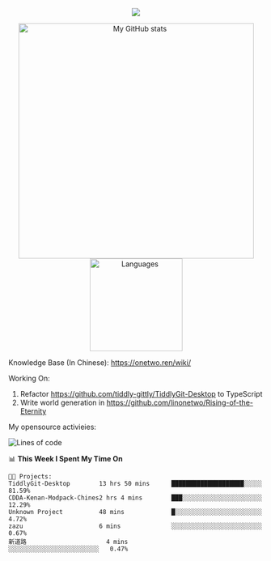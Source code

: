 <a href="https://github.com/linonetwo">
    <p align="center">
        <img src="https://github-profile-trophy.vercel.app/?username=linonetwo&column=7&theme=onedark"/>
    </p>
</a>
<a align="center" href="https://github.com/linonetwo">
  <p align="center">
    <img src="https://github-readme-stats.vercel.app/api?username=linonetwo&show_icons=true&count_private=true" alt="My GitHub stats" width="465"/>
    <img src="https://github-readme-stats.vercel.app/api/top-langs/?username=linonetwo&layout=compact&langs_count=10" alt="Languages" height="183">
  </p>
</a>

Knowledge Base (In Chinese): https://onetwo.ren/wiki/

Working On: 

1. Refactor https://github.com/tiddly-gittly/TiddlyGit-Desktop to TypeScript
1. Write world generation in https://github.com/linonetwo/Rising-of-the-Eternity

My opensource activieies:

<!--START_SECTION:waka-->
![Lines of code](https://img.shields.io/badge/From%20Hello%20World%20I%27ve%20Written-2.5%20million%20lines%20of%20code-blue)

📊 **This Week I Spent My Time On** 

```text
🐱‍💻 Projects: 
TiddlyGit-Desktop        13 hrs 50 mins      ████████████████████░░░░░   81.59% 
CDDA-Kenan-Modpack-Chines2 hrs 4 mins        ███░░░░░░░░░░░░░░░░░░░░░░   12.29% 
Unknown Project          48 mins             █░░░░░░░░░░░░░░░░░░░░░░░░   4.72% 
zazu                     6 mins              ░░░░░░░░░░░░░░░░░░░░░░░░░   0.67% 
新道路                      4 mins              ░░░░░░░░░░░░░░░░░░░░░░░░░   0.47%

```


<!--END_SECTION:waka-->
